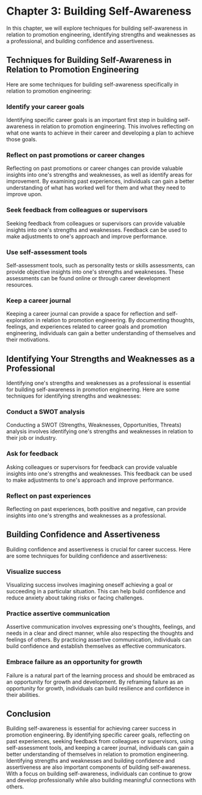 Chapter 3: Building Self-Awareness
==================================

In this chapter, we will explore techniques for building self-awareness in relation to promotion engineering, identifying strengths and weaknesses as a professional, and building confidence and assertiveness.

Techniques for Building Self-Awareness in Relation to Promotion Engineering
---------------------------------------------------------------------------

Here are some techniques for building self-awareness specifically in relation to promotion engineering:

### Identify your career goals

Identifying specific career goals is an important first step in building self-awareness in relation to promotion engineering. This involves reflecting on what one wants to achieve in their career and developing a plan to achieve those goals.

### Reflect on past promotions or career changes

Reflecting on past promotions or career changes can provide valuable insights into one's strengths and weaknesses, as well as identify areas for improvement. By examining past experiences, individuals can gain a better understanding of what has worked well for them and what they need to improve upon.

### Seek feedback from colleagues or supervisors

Seeking feedback from colleagues or supervisors can provide valuable insights into one's strengths and weaknesses. Feedback can be used to make adjustments to one's approach and improve performance.

### Use self-assessment tools

Self-assessment tools, such as personality tests or skills assessments, can provide objective insights into one's strengths and weaknesses. These assessments can be found online or through career development resources.

### Keep a career journal

Keeping a career journal can provide a space for reflection and self-exploration in relation to promotion engineering. By documenting thoughts, feelings, and experiences related to career goals and promotion engineering, individuals can gain a better understanding of themselves and their motivations.

Identifying Your Strengths and Weaknesses as a Professional
-----------------------------------------------------------

Identifying one's strengths and weaknesses as a professional is essential for building self-awareness in promotion engineering. Here are some techniques for identifying strengths and weaknesses:

### Conduct a SWOT analysis

Conducting a SWOT (Strengths, Weaknesses, Opportunities, Threats) analysis involves identifying one's strengths and weaknesses in relation to their job or industry.

### Ask for feedback

Asking colleagues or supervisors for feedback can provide valuable insights into one's strengths and weaknesses. This feedback can be used to make adjustments to one's approach and improve performance.

### Reflect on past experiences

Reflecting on past experiences, both positive and negative, can provide insights into one's strengths and weaknesses as a professional.

Building Confidence and Assertiveness
-------------------------------------

Building confidence and assertiveness is crucial for career success. Here are some techniques for building confidence and assertiveness:

### Visualize success

Visualizing success involves imagining oneself achieving a goal or succeeding in a particular situation. This can help build confidence and reduce anxiety about taking risks or facing challenges.

### Practice assertive communication

Assertive communication involves expressing one's thoughts, feelings, and needs in a clear and direct manner, while also respecting the thoughts and feelings of others. By practicing assertive communication, individuals can build confidence and establish themselves as effective communicators.

### Embrace failure as an opportunity for growth

Failure is a natural part of the learning process and should be embraced as an opportunity for growth and development. By reframing failure as an opportunity for growth, individuals can build resilience and confidence in their abilities.

Conclusion
----------

Building self-awareness is essential for achieving career success in promotion engineering. By identifying specific career goals, reflecting on past experiences, seeking feedback from colleagues or supervisors, using self-assessment tools, and keeping a career journal, individuals can gain a better understanding of themselves in relation to promotion engineering. Identifying strengths and weaknesses and building confidence and assertiveness are also important components of building self-awareness. With a focus on building self-awareness, individuals can continue to grow and develop professionally while also building meaningful connections with others.
